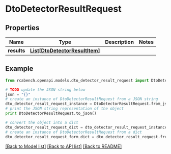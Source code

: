 # DtoDetectorResultRequest


## Properties

Name | Type | Description | Notes
------------ | ------------- | ------------- | -------------
**results** | [**List[DtoDetectorResultItem]**](DtoDetectorResultItem.md) |  | 

## Example

```python
from rcabench.openapi.models.dto_detector_result_request import DtoDetectorResultRequest

# TODO update the JSON string below
json = "{}"
# create an instance of DtoDetectorResultRequest from a JSON string
dto_detector_result_request_instance = DtoDetectorResultRequest.from_json(json)
# print the JSON string representation of the object
print DtoDetectorResultRequest.to_json()

# convert the object into a dict
dto_detector_result_request_dict = dto_detector_result_request_instance.to_dict()
# create an instance of DtoDetectorResultRequest from a dict
dto_detector_result_request_form_dict = dto_detector_result_request.from_dict(dto_detector_result_request_dict)
```
[[Back to Model list]](../README.md#documentation-for-models) [[Back to API list]](../README.md#documentation-for-api-endpoints) [[Back to README]](../README.md)


